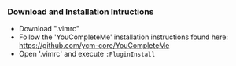 ### Download and Installation Intructions

- Download ".vimrc"
- Follow the 'YouCompleteMe' installation instructions found here: https://github.com/ycm-core/YouCompleteMe
- Open '.vimrc' and execute `:PluginInstall`
